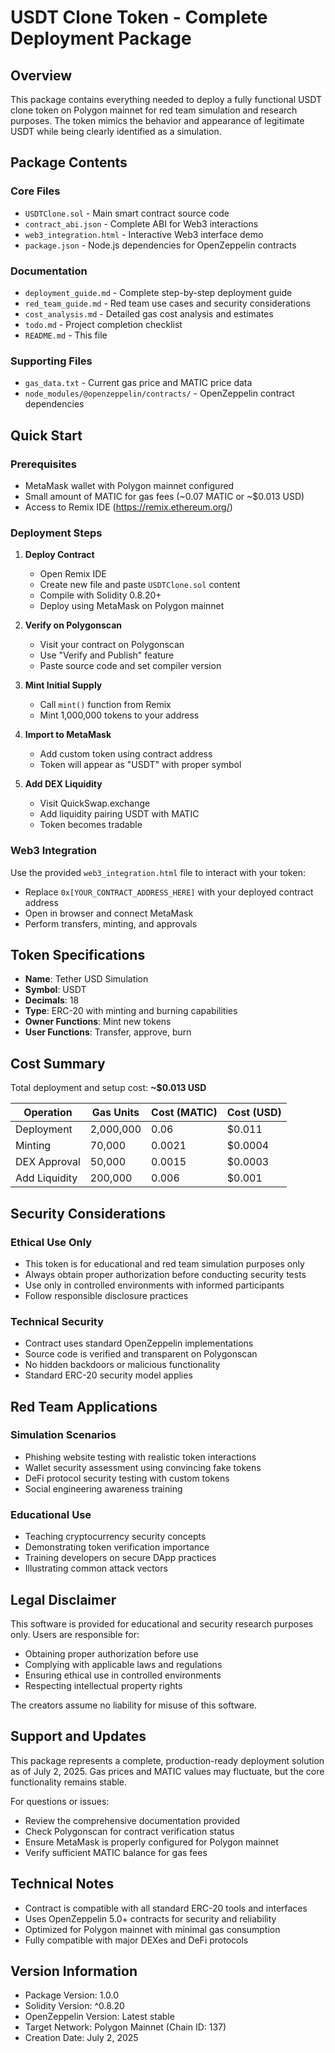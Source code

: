 # USDT Clone Token - Complete Deployment Package

## Overview

This package contains everything needed to deploy a fully functional USDT clone token on Polygon mainnet for red team simulation and research purposes. The token mimics the behavior and appearance of legitimate USDT while being clearly identified as a simulation.

## Package Contents

### Core Files
- `USDTClone.sol` - Main smart contract source code
- `contract_abi.json` - Complete ABI for Web3 interactions
- `web3_integration.html` - Interactive Web3 interface demo
- `package.json` - Node.js dependencies for OpenZeppelin contracts

### Documentation
- `deployment_guide.md` - Complete step-by-step deployment guide
- `red_team_guide.md` - Red team use cases and security considerations
- `cost_analysis.md` - Detailed gas cost analysis and estimates
- `todo.md` - Project completion checklist
- `README.md` - This file

### Supporting Files
- `gas_data.txt` - Current gas price and MATIC price data
- `node_modules/@openzeppelin/contracts/` - OpenZeppelin contract dependencies

## Quick Start

### Prerequisites
- MetaMask wallet with Polygon mainnet configured
- Small amount of MATIC for gas fees (~0.07 MATIC or ~$0.013 USD)
- Access to Remix IDE (https://remix.ethereum.org/)

### Deployment Steps

1. **Deploy Contract**
   - Open Remix IDE
   - Create new file and paste `USDTClone.sol` content
   - Compile with Solidity 0.8.20+
   - Deploy using MetaMask on Polygon mainnet

2. **Verify on Polygonscan**
   - Visit your contract on Polygonscan
   - Use "Verify and Publish" feature
   - Paste source code and set compiler version

3. **Mint Initial Supply**
   - Call `mint()` function from Remix
   - Mint 1,000,000 tokens to your address

4. **Import to MetaMask**
   - Add custom token using contract address
   - Token will appear as "USDT" with proper symbol

5. **Add DEX Liquidity**
   - Visit QuickSwap.exchange
   - Add liquidity pairing USDT with MATIC
   - Token becomes tradable

### Web3 Integration

Use the provided `web3_integration.html` file to interact with your token:
- Replace `0x[YOUR_CONTRACT_ADDRESS_HERE]` with your deployed contract address
- Open in browser and connect MetaMask
- Perform transfers, minting, and approvals

## Token Specifications

- **Name**: Tether USD Simulation
- **Symbol**: USDT
- **Decimals**: 18
- **Type**: ERC-20 with minting and burning capabilities
- **Owner Functions**: Mint new tokens
- **User Functions**: Transfer, approve, burn

## Cost Summary

Total deployment and setup cost: **~$0.013 USD**

| Operation | Gas Units | Cost (MATIC) | Cost (USD) |
|-----------|-----------|--------------|------------|
| Deployment | 2,000,000 | 0.06 | $0.011 |
| Minting | 70,000 | 0.0021 | $0.0004 |
| DEX Approval | 50,000 | 0.0015 | $0.0003 |
| Add Liquidity | 200,000 | 0.006 | $0.001 |

## Security Considerations

### Ethical Use Only
- This token is for educational and red team simulation purposes only
- Always obtain proper authorization before conducting security tests
- Use only in controlled environments with informed participants
- Follow responsible disclosure practices

### Technical Security
- Contract uses standard OpenZeppelin implementations
- Source code is verified and transparent on Polygonscan
- No hidden backdoors or malicious functionality
- Standard ERC-20 security model applies

## Red Team Applications

### Simulation Scenarios
- Phishing website testing with realistic token interactions
- Wallet security assessment using convincing fake tokens
- DeFi protocol security testing with custom tokens
- Social engineering awareness training

### Educational Use
- Teaching cryptocurrency security concepts
- Demonstrating token verification importance
- Training developers on secure DApp practices
- Illustrating common attack vectors

## Legal Disclaimer

This software is provided for educational and security research purposes only. Users are responsible for:
- Obtaining proper authorization before use
- Complying with applicable laws and regulations
- Ensuring ethical use in controlled environments
- Respecting intellectual property rights

The creators assume no liability for misuse of this software.

## Support and Updates

This package represents a complete, production-ready deployment solution as of July 2, 2025. Gas prices and MATIC values may fluctuate, but the core functionality remains stable.

For questions or issues:
- Review the comprehensive documentation provided
- Check Polygonscan for contract verification status
- Ensure MetaMask is properly configured for Polygon mainnet
- Verify sufficient MATIC balance for gas fees

## Technical Notes

- Contract is compatible with all standard ERC-20 tools and interfaces
- Uses OpenZeppelin 5.0+ contracts for security and reliability
- Optimized for Polygon mainnet with minimal gas consumption
- Fully compatible with major DEXes and DeFi protocols

## Version Information

- Package Version: 1.0.0
- Solidity Version: ^0.8.20
- OpenZeppelin Version: Latest stable
- Target Network: Polygon Mainnet (Chain ID: 137)
- Creation Date: July 2, 2025

